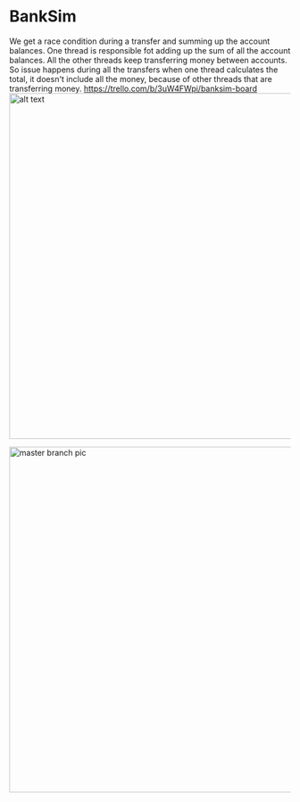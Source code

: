# BankSim

We get a race condition during a transfer and summing up the account balances. 
One thread is responsible fot adding up the sum of all the account balances. All the other threads keep transferring money between accounts.
So issue happens during all the transfers when one thread calculates the total, it doesn't include all the money, because of other threads that are transferring money. 
https://trello.com/b/3uW4FWpi/banksim-board
<img src="https://github.com/3296f19temple/05-kalouche_gorosko-K_M/blob/master/UMLrace.png" alt="alt text" width="860" height="620" style="max-width:100%;">

<img src="https://github.com/3296f19temple/05-kalouche_gorosko-K_M/blob/maxDevelop/Final%20UML.png" alt="master branch pic" width="860" height="620" style="max-width:100%;">

